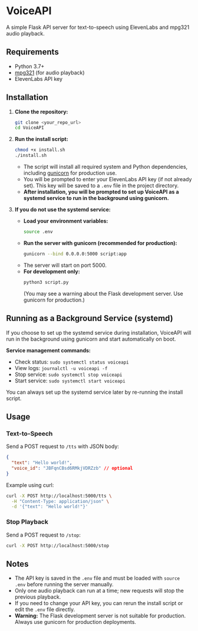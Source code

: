 # VoiceAPI

A simple Flask API server for text-to-speech using ElevenLabs and mpg321 audio playback.

## Requirements
- Python 3.7+
- [mpg321](https://packages.debian.org/mpg321) (for audio playback)
- ElevenLabs API key

## Installation

1. **Clone the repository:**
   ```bash
   git clone <your_repo_url>
   cd VoiceAPI
   ```

2. **Run the install script:**
   ```bash
   chmod +x install.sh
   ./install.sh
   ```
   - The script will install all required system and Python dependencies, including [gunicorn](https://gunicorn.org/) for production use.
   - You will be prompted to enter your ElevenLabs API key (if not already set). This key will be saved to a `.env` file in the project directory.
   - **After installation, you will be prompted to set up VoiceAPI as a systemd service to run in the background using gunicorn.**

3. **If you do not use the systemd service:**
   - **Load your environment variables:**
     ```bash
     source .env
     ```
   - **Run the server with gunicorn (recommended for production):**
     ```bash
     gunicorn --bind 0.0.0.0:5000 script:app
     ```
   - The server will start on port 5000.
   - **For development only:**
     ```bash
     python3 script.py
     ```
     (You may see a warning about the Flask development server. Use gunicorn for production.)

## Running as a Background Service (systemd)
If you choose to set up the systemd service during installation, VoiceAPI will run in the background using gunicorn and start automatically on boot.

**Service management commands:**
- Check status:   `sudo systemctl status voiceapi`
- View logs:      `journalctl -u voiceapi -f`
- Stop service:   `sudo systemctl stop voiceapi`
- Start service:  `sudo systemctl start voiceapi`

You can always set up the systemd service later by re-running the install script.

## Usage

### Text-to-Speech
Send a POST request to `/tts` with JSON body:
```json
{
  "text": "Hello world!",
  "voice_id": "JBFqnCBsd6RMkjVDRZzb" // optional
}
```
Example using curl:
```bash
curl -X POST http://localhost:5000/tts \
  -H "Content-Type: application/json" \
  -d '{"text": "Hello world!"}'
```

### Stop Playback
Send a POST request to `/stop`:
```bash
curl -X POST http://localhost:5000/stop
```

## Notes
- The API key is saved in the `.env` file and must be loaded with `source .env` before running the server manually.
- Only one audio playback can run at a time; new requests will stop the previous playback.
- If you need to change your API key, you can rerun the install script or edit the `.env` file directly.
- **Warning:** The Flask development server is not suitable for production. Always use gunicorn for production deployments. 